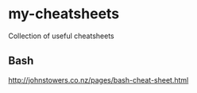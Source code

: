 # my-cheatsheets
Collection of useful cheatsheets

## Bash
http://johnstowers.co.nz/pages/bash-cheat-sheet.html

